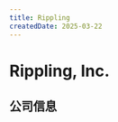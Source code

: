 ```yaml
---
title: Rippling
createdDate: 2025-03-22
---
```


# Rippling, Inc.

## 公司信息

<DirectHireCompanyTable state="california" city="san-francisco" companyJsonFileName="rippling" />